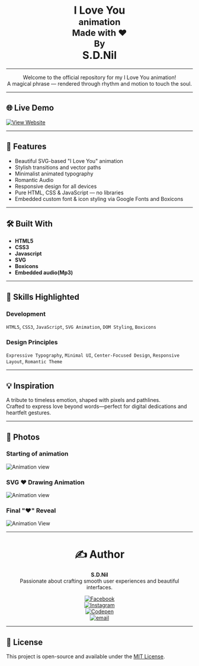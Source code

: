 <div align="center"><h1> I Love You<br><sup>animation</sup><br><sub>Made with ❤️</sub><br><sup>By</sup><br> S.D.Nil</h1>
</div>

---

<div align="center">Welcome to the official repository for my I Love You animation!<br>
 A magical phrase — rendered through rhythm and motion to touch the soul.
</div>

---

## 🌐 Live Demo

[![View Website](https://img.shields.io/badge/View_Website-Click_Here-blue?style=for-the-badge)](https://l-love-you-animation.vercel.app/)

---

## 📌 Features

- Beautiful SVG-based "I Love You" animation
- Stylish transitions and vector paths
- Minimalist animated typography
- Romantic Audio
- Responsive design for all devices
- Pure HTML, CSS & JavaScript — no libraries
- Embedded custom font & icon styling via Google Fonts and Boxicons

---

## 🛠️ Built With
- **HTML5**
- **CSS3**
- **Javascript**
- **SVG**
- **Boxicons**
- **Embedded audio(Mp3)**

---

## 🧠 Skills Highlighted

### Development
`HTML5`, `CSS3`, `JavaScript`, `SVG Animation`, `DOM Styling`, `Boxicons`

### Design Principles
`Expressive Typography`, `Minimal UI`, `Center-Focused Design`, `Responsive Layout`, `Romantic Theme`

---

## 💡 Inspiration

A tribute to timeless emotion, shaped with pixels and pathlines.  
Crafted to express love beyond words—perfect for digital dedications and heartfelt gestures.

---

## 📸 Photos

### Starting of animation
![Animation view](https://i.postimg.cc/vmtPPX2J/Project11.jpg)

### SVG ❤️ Drawing Animation
![Animation view](https://i.postimg.cc/636MFRDy/Project12.jpg)

### Final "❤️" Reveal
![Animation View](https://i.postimg.cc/L5nN8S4S/Project13.jpg)

---

<div align="center">
<h1>✍️ Author</h1>

**S.D.Nil**  
Passionate about crafting smooth user experiences and beautiful interfaces.

[![Facebook](https://img.shields.io/badge/Facebook-%231877F2.svg?logo=Facebook&logoColor=white)](https://www.facebook.com/share/16381jBqFQ/)  
[![Instagram](https://img.shields.io/badge/Instagram-%23E4405F.svg?logo=Instagram&logoColor=white)](https://instagram.com/_s.d.nil_)  
[![Codepen](https://img.shields.io/badge/Codepen-000000?logo=codepen&logoColor=white)](https://codepen.io/hidinhgy-the-selector)  
[![email](https://img.shields.io/badge/Email-D14836?logo=gmail&logoColor=white)](mailto:gamersclub3232@gmail.com)
</div>

---

## 📄 License

This project is open-source and available under the [MIT License](LICENSE).
